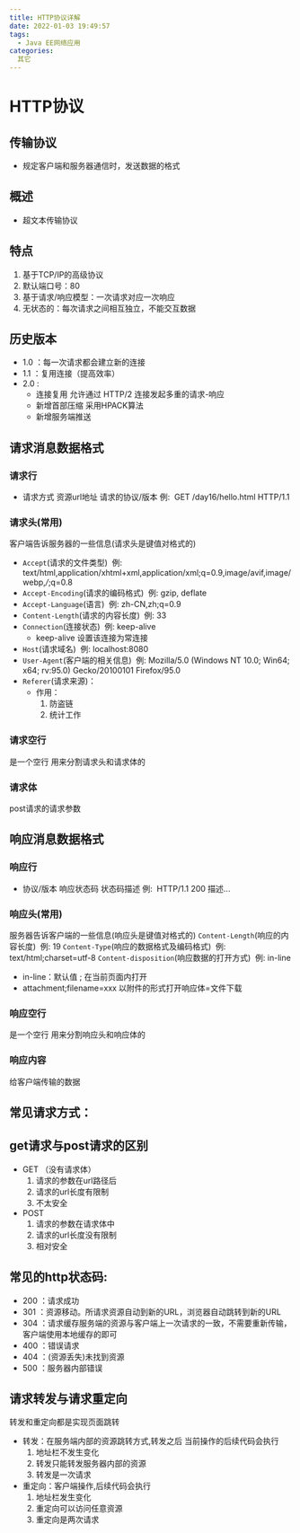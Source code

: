 ```yaml
---
title: HTTP协议详解
date: 2022-01-03 19:49:57
tags:
  - Java EE网络应用
categories:
  其它
---
```


# HTTP协议

## 传输协议
  - 规定客户端和服务器通信时，发送数据的格式

## 概述
  - 超文本传输协议

##  特点
  1. 基于TCP/IP的高级协议
  2. 默认端口号：80
  3. 基于请求/响应模型：一次请求对应一次响应
  4. 无状态的：每次请求之间相互独立，不能交互数据

## 历史版本
  - 1.0 ：每一次请求都会建立新的连接
  - 1.1 ：复用连接（提高效率）
  - 2.0 : 
    - 连接复用 允许通过 HTTP/2 连接发起多重的请求-响应
    - 新增首部压缩 采用HPACK算法
    - 新增服务端推送

## 请求消息数据格式

### 请求行
  - 请求方式 资源url地址  请求的协议/版本
    例:&nbsp;&nbsp;GET /day16/hello.html HTTP/1.1

### 请求头(常用)
客户端告诉服务器的一些信息(请求头是键值对格式的)
  - `Accept`(请求的文件类型)&nbsp;&nbsp;例: text/html,application/xhtml+xml,application/xml;q=0.9,image/avif,image/webp,*/*;q=0.8
  - `Accept-Encoding`(请求的编码格式)&nbsp;&nbsp;例: gzip, deflate
  - `Accept-Language`(语言)&nbsp;&nbsp;例: zh-CN,zh;q=0.9
  - `Content-Length`(请求的内容长度)&nbsp;&nbsp;例: 33
  - `Connection`(连接状态)&nbsp;&nbsp;例: keep-alive
    - keep-alive  设置该连接为常连接
  - `Host`(请求域名)&nbsp;&nbsp;例: localhost:8080
  - `User-Agent`(客户端的相关信息)&nbsp;&nbsp;例: Mozilla/5.0 (Windows NT 10.0; Win64; x64; rv:95.0) Gecko/20100101 Firefox/95.0
  - `Referer`(请求来源)：
    - 作用：
      1. 防盗链
      2. 统计工作

### 请求空行
是一个空行 用来分割请求头和请求体的

### 请求体
  post请求的请求参数

## 响应消息数据格式

### 响应行
  - 协议/版本 响应状态码 状态码描述
    例:&nbsp;&nbsp;HTTP/1.1 200 描述...

### 响应头(常用)
服务器告诉客户端的一些信息(响应头是键值对格式的)
`Content-Length`(响应的内容长度)&nbsp;&nbsp;例: 19
`Content-Type`(响应的数据格式及编码格式)&nbsp;&nbsp;例: text/html;charset=utf-8
`Content-disposition`(响应数据的打开方式)&nbsp;&nbsp;例: in-line
  - in-line：默认值 ; 在当前页面内打开
  - attachment;filename=xxx 以附件的形式打开响应体=文件下载

### 响应空行
是一个空行 用来分割响应头和响应体的

### 响应内容
  给客户端传输的数据

## 常见请求方式：

## get请求与post请求的区别
  - GET （没有请求体）
    1. 请求的参数在url路径后
    2. 请求的url长度有限制
    3. 不太安全
  - POST
    1. 请求的参数在请求体中
    2. 请求的url长度没有限制
    3. 相对安全

## 常见的http状态码:
  - 200 ：请求成功
  - 301 ：资源移动。所请求资源自动到新的URL，浏览器自动跳转到新的URL
  - 304 ：请求缓存服务端的资源与客户端上一次请求的一致，不需要重新传输，客户端使用本地缓存的即可
  - 400 ：错误请求
  - 404 ：(资源丢失)未找到资源
  - 500 ：服务器内部错误

## 请求转发与请求重定向
转发和重定向都是实现页面跳转
  - 转发：在服务端内部的资源跳转方式,转发之后 当前操作的后续代码会执行
    1. 地址栏不发生变化
    2. 转发只能转发服务器内部的资源
    3. 转发是一次请求
  - 重定向：客户端操作,后续代码会执行
    1. 地址栏发生变化
    2. 重定向可以访问任意资源
    3. 重定向是两次请求